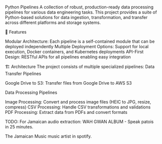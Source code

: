 Python Pipelines
A collection of robust, production-ready data processing pipelines for various data engineering tasks. This project provides a suite of Python-based solutions for data ingestion, transformation, and transfer across different platforms and storage systems.

🌟 Features

Modular Architecture: Each pipeline is a self-contained module that can be deployed independently
Multiple Deployment Options: Support for local execution, Docker containers, and Kubernetes deployments
API-First Design: RESTful APIs for all pipelines enabling easy integration

🏗️ Architecture
The project consists of multiple specialized pipelines:
Data Transfer Pipelines

Google Drive to S3: Transfer files from Google Drive to AWS S3


Data Processing Pipelines

Image Processing: Convert and process image files (HEIC to JPG, resize, compress)
CSV Processing: Handle CSV transformations and validations
PDF Processing: Extract data from PDFs and convert formats

TODO:
For Jamaican audio extraction:
WAH GWAN ALBUM - Speak patois in 25 minutes.

The Jamaican Music music artist in spotify.
